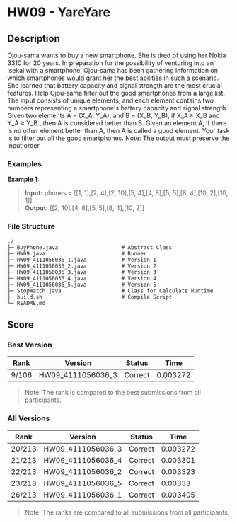 # HW09 - YareYare

## Description
Ojou-sama wants to buy a new smartphone. She is tired of using her Nokia 3310 for 20 years. In preparation for the possibility of venturing into an isekai with a smartphone, Ojou-sama has been gathering information on which smartphones would grant her the best abilities in such a scenario. She learned that battery capacity and signal strength are the most crucial features. Help Ojou-sama filter out the good smartphones from a large list. The input consists of unique elements, and each element contains two numbers representing a smartphone's battery capacity and signal strength. Given two elements A = (X_A, Y_A), and B = (X_B, Y_B), if X_A ≥ X_B and Y_A ≥ Y_B , then A is considered better than B. Given an element A, if there is no other element better than A, then A is called a good element. Your task is to filter out all the good smartphones. Note: The output must preserve the input order.

### Examples
**Example 1:**
> **Input:** phones = [[1, 1],[2, 4],[2, 10],[5, 4],[4, 8],[5, 5],[8, 4],[10, 2],[10, 1]]   
> **Output:** [[2, 10],[4, 8],[5, 5],[8, 4],[10, 2]]

### File Structure
```
./
├─ BuyPhone.java                    # Abstract Class
├─ HW09.java                        # Runner
├─ HW09_4111056036_1.java           # Version 1
├─ HW09_4111056036_2.java           # Version 2
├─ HW09_4111056036_3.java           # Version 3
├─ HW09_4111056036_4.java           # Version 4
├─ HW09_4111056036_5.java           # Version 5
├─ StopWatch.java                   # Class for Calculate Runtime
├─ build.sh                         # Compile Script
└─ README.md
```

## Score
### Best Version
|  Rank  |      Version      | Status  |   Time   |
|--------|-------------------|---------|----------|
| 9/106  | HW09_4111056036_3 | Correct | 0.003272 |
> Note: The rank is compared to the best submissions from all participants. 

### All Versions
|  Rank  |      Version      | Status  |   Time   |
|--------|-------------------|---------|----------|
| 20/213 | HW09_4111056036_3 | Correct | 0.003272 |
| 21/213 | HW09_4111056036_4 | Correct | 0.003301 |
| 22/213 | HW09_4111056036_2 | Correct | 0.003323 |
| 23/213 | HW09_4111056036_5 | Correct |  0.00333 |
| 26/213 | HW09_4111056036_1 | Correct | 0.003405 |
> Note: The ranks are compared to all submissions from all participants.
